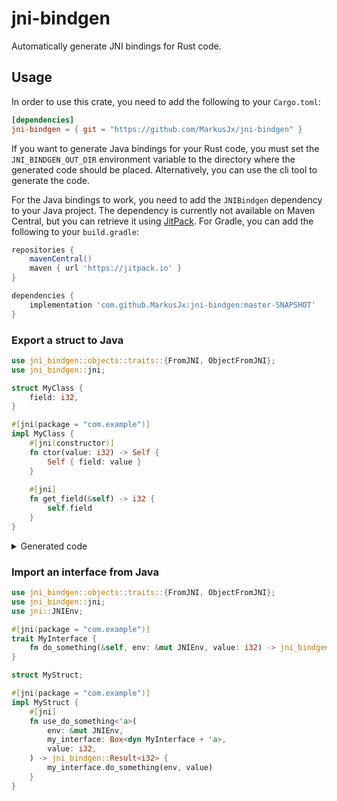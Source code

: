 # jni-bindgen

Automatically generate JNI bindings for Rust code.

## Usage

In order to use this crate, you need to add the following to your `Cargo.toml`:

```toml
[dependencies]
jni-bindgen = { git = "https://github.com/MarkusJx/jni-bindgen" }
```

If you want to generate Java bindings for your Rust code, you must set the
`JNI_BINDGEN_OUT_DIR` environment variable to the directory where the generated
code should be placed. Alternatively, you can use the cli tool to generate the
code.

For the Java bindings to work, you need to add the `JNIBindgen` dependency to
your Java project. The dependency is currently not available on Maven Central,
but you can retrieve it using [JitPack](https://jitpack.io/#MarkusJx/jni-bindgen).
For Gradle, you can add the following to your `build.gradle`:

```groovy
repositories {
    mavenCentral()
    maven { url 'https://jitpack.io' }
}

dependencies {
    implementation 'com.github.MarkusJx:jni-bindgen:master-SNAPSHOT'
}
```

### Export a struct to Java

```rust
use jni_bindgen::objects::traits::{FromJNI, ObjectFromJNI};
use jni_bindgen::jni;

struct MyClass {
    field: i32,
}

#[jni(package = "com.example")]
impl MyClass {
    #[jni(constructor)]
    fn ctor(value: i32) -> Self {
        Self { field: value }
    }
    
    #[jni]
    fn get_field(&self) -> i32 {
        self.field
    }
}
```

<details>
  <summary>Generated code</summary>

#### Rust code

```rust
#[no_mangle]
pub extern "system" fn Java_com_example_MyClass_00024MyClassNative_getField<'local>(
    mut env: jni::JNIEnv<'local>,
    object: jni::objects::JObject<'local>,
) -> jni::sys::jint {
    use jni_bindgen::objects::traits::IntoJNIResult;
    // Omitted: Retrieve this
    let res = this.get_field();
    res as jni::sys::jint
}

#[no_mangle]
pub extern "system" fn Java_com_example_MyClass_00024MyClassNative_ctor<'local>(
    mut env: jni::JNIEnv<'local>,
    class: jni::objects::JClass<'local>,
    j_arg_0: jni::sys::jint,
) -> jni::sys::jlong {
    use jni_bindgen::objects::traits::IntoJNIResult;
    let arg_0 = j_arg_0 as i32;
    let res = MyClass::ctor(arg_0);
    Box::into_raw(Box::new(res)) as jni::sys::jlong
}
```

#### Java code

```java
package com.example;

import com.github.markusjx.jnibindgen.NativeClass;
import com.github.markusjx.jnibindgen.NativeClassImpl;

public class MyClass implements NativeClassImpl<MyClass.MyClassNative> {
    private final MyClassNative inner;

    public MyClass(int value) {
        inner = new MyClassNative(value, this);
    }

    public int getField() {
        return inner.getField();
    }

    public static long getTypeHash() {
        return MyClassNative.getTypeHash();
    }

    @Override
    public MyClassNative getInner() {
        return inner;
    }

    public static class MyClassNative extends NativeClass {
        private MyClassNative(int value, Object referent) {
            super(ctor(value), referent);
        }

        private native int getField();

        private static native void drop(long self);

        private static native long getTypeHash();

        private static native long ctor(int value);

        @Override
        protected void destruct() {
            drop(this.ptr);
        }
    }
}
```

</details>

### Import an interface from Java

```rust
use jni_bindgen::objects::traits::{FromJNI, ObjectFromJNI};
use jni_bindgen::jni;
use jni::JNIEnv;

#[jni(package = "com.example")]
trait MyInterface {
    fn do_something(&self, env: &mut JNIEnv, value: i32) -> jni_bindgen::Result<i32>;
}

struct MyStruct;

#[jni(package = "com.example")]
impl MyStruct {
    #[jni]
    fn use_do_something<'a>(
        env: &mut JNIEnv,
        my_interface: Box<dyn MyInterface + 'a>,
        value: i32,
    ) -> jni_bindgen::Result<i32> {
        my_interface.do_something(env, value)
    }
}
```
